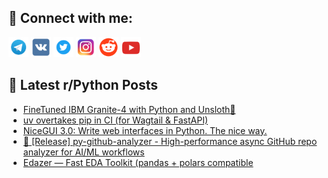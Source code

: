 ## 🔎 Connect with me:
[<img src="https://github.com/bullbesh/bullbesh/blob/main/images/Telegram.png" width="32" height="32" />](https://t.me/bullbesh)
[<img src="https://github.com/bullbesh/bullbesh/blob/main/images/VK.png" width="32" height="32" />](https://vk.com/bullbesh)
[<img src="https://github.com/bullbesh/bullbesh/blob/main/images/Twitter.png" width="32" height="32" />](https://twitter.com/bullbesh1)
[<img src="https://github.com/bullbesh/bullbesh/blob/main/images/Instagram.png" width="32" height="32" />](https://www.instagram.com/bullbesh)
[<img src="https://github.com/bullbesh/bullbesh/blob/main/images/Reddit.png" width="32" height="32" />](https://www.reddit.com/user/bullbesh)
[<img src="https://github.com/bullbesh/bullbesh/blob/main/images/YouTube.png" width="32" height="32" />](https://www.youtube.com/channel/UCtfjRs6uzgq5mfm8S06WTcg)

## 📕 Latest r/Python Posts
<!-- BLOG-POST-LIST:START -->
- [FineTuned IBM Granite-4 with Python and Unsloth🚀](https://www.reddit.com/r/Python/comments/1nzkeo0/finetuned_ibm_granite4_with_python_and_unsloth/)
- [uv overtakes pip in CI &lpar;for Wagtail &amp; FastAPI&rpar;](https://www.reddit.com/r/Python/comments/1nzib8m/uv_overtakes_pip_in_ci_for_wagtail_fastapi/)
- [NiceGUI 3.0: Write web interfaces in Python. The nice way.](https://www.reddit.com/r/Python/comments/1nzhs1s/nicegui_30_write_web_interfaces_in_python_the/)
- [🚀 [Release] py-github-analyzer - High-performance async GitHub repo analyzer for AI/ML workflows](https://www.reddit.com/r/Python/comments/1nze1oo/release_pygithubanalyzer_highperformance_async/)
- [Edazer — Fast EDA Toolkit &lpar;pandas + polars compatible](https://www.reddit.com/r/Python/comments/1nz9vl6/edazer_fast_eda_toolkit_pandas_polars_compatible/)
<!-- BLOG-POST-LIST:END -->
